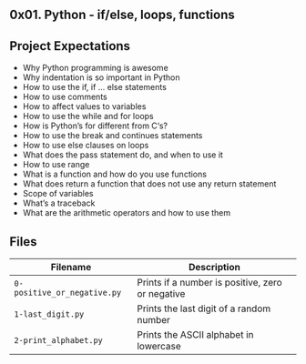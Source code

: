 ## 0x01. Python - if/else, loops, functions

## Project Expectations

- Why Python programming is awesome <br />
- Why indentation is so important in Python <br />
- How to use the if, if ... else statements <br />
- How to use comments <br />
- How to affect values to variables <br />
- How to use the while and for loops <br />
- How is Python’s for different from C‘s? <br />
- How to use the break and continues statements <br />
- How to use else clauses on loops <br />
- What does the pass statement do, and when to use it <br />
- How to use range <br />
- What is a function and how do you use functions <br />
- What does return a function that does not use any return statement <br />
- Scope of variables <br />
- What’s a traceback <br />
- What are the arithmetic operators and how to use them <br />

## Files
| Filename | Description |
| -------- | ----------- |
| `0-positive_or_negative.py` | Prints if a number is positive, zero or negative |
| `1-last_digit.py` | Prints the last digit of a random number |
| `2-print_alphabet.py` | Prints the ASCII alphabet in lowercase |
